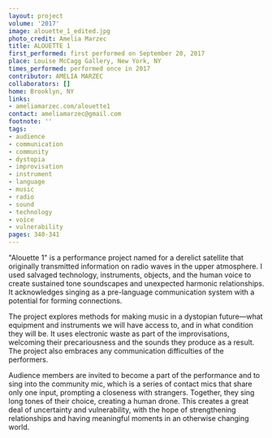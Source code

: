 ```yaml
---
layout: project
volume: '2017'
image: alouette_1_edited.jpg
photo_credit: Amelia Marzec
title: ALOUETTE 1
first_performed: first performed on September 20, 2017
place: Louise McCagg Gallery, New York, NY
times_performed: performed once in 2017
contributor: AMELIA MARZEC
collaborators: []
home: Brooklyn, NY
links:
- ameliamarzec.com/alouette1
contact: ameliamarzec@gmail.com
footnote: ''
tags:
- audience
- communication
- community
- dystopia
- improvisation
- instrument
- language
- music
- radio
- sound
- technology
- voice
- vulnerability
pages: 340-341
---
```


"Alouette 1" is a performance project named for a derelict satellite that originally transmitted information on radio waves in the upper atmosphere. I used salvaged technology, instruments, objects, and the human voice to create sustained tone soundscapes and unexpected harmonic relationships. It acknowledges singing as a pre-language communication system with a potential for forming connections.

The project explores methods for making music in a dystopian future—what equipment and instruments we will have access to, and in what condition they will be. It uses electronic waste as part of the improvisations, welcoming their precariousness and the sounds they produce as a result. The project also embraces any communication difficulties of the performers.

Audience members are invited to become a part of the performance and to sing into the community mic, which is a series of contact mics that share only one input, prompting a closeness with strangers. Together, they sing long tones of their choice, creating a human drone. This creates a great deal of uncertainty and vulnerability, with the hope of strengthening relationships and having meaningful moments in an otherwise changing world.
